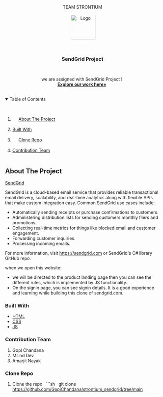 
<br />
<p align="center">
  <div align="center">TEAM STRONTIUM <br/><br/>
    <img align="center"src="https://th.bing.com/th/id/OIP.GMwvQOnyX8hDhLQjsGNa8QHaFP?w=226&h=180&c=7&o=5&dpr=1.25&pid=1.7" alt="Logo" width="80" height="80">
  </div>

  <h3 align="center">SendGrid Project</h3>

  <p align="center">
    we are assigned with SendGrid Project !
    <br />
    <a href="https://github.com/GopiChandana/strontium_sendgrid/tree/main"><strong>Explore our work here»</strong></a>
    <br />
   
  </p>
</p>




<details open="open">
  <summary>Table of Contents</summary>
  <ol>
    <li>
      <a href="#about-the-project">About The Project</a>
  </li>
        <li><a href="#built-with">Built With</a></li>
   
    <li>
      <a href="#Clone">Clone Repo</a>
    </li>
    <li>
 <a href="#Contribution">Contribution Team</a> 
 </li>
    
  </ol>
</details>




## About The Project

[SendGrid](https://sendgrid.com/)

SendGrid is a cloud-based email service that provides reliable transactional email delivery, scalability, and real-time analytics along with flexible APIs that make custom integration easy. Common SendGrid use cases include:

* Automatically sending receipts or purchase confirmations to customers.
* Administering distribution lists for sending customers monthly fliers and promotions.
* Collecting real-time metrics for things like blocked email and customer engagement.
* Forwarding customer inquiries.
* Processing incoming emails.

For more information, visit https://sendgrid.com or SendGrid's C# library GitHub repo.

when we open this website:
* we will be directed to the product landing page then you can see the different roles, which is implemented by JS functionality.
* On the signin page, you can see signin details.
It is a good experience and learning while building this clone of sendgrid.com.



### Built With


* [HTML](https://html.com)
* [CSS](https://css.com)
* [JS](https://javascript.com)

### Contribution Team


1. Gopi Chandana
2. Milind Dev
3. Amarjit Nayak
   

<!-- GETTING STARTED -->
### Clone Repo


1. Clone the repo
   ```sh
   git clone https://github.com/GopiChandana/strontium_sendgrid/tree/main

